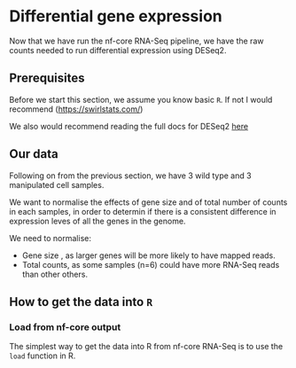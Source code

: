 # Differential gene expression

Now that we have run the nf-core RNA-Seq pipeline, we have the raw counts needed to run differential expression using DESeq2.

## Prerequisites

Before we start this section, we assume you know basic `R`. If not I would recommend (https://swirlstats.com/)

We also would recommend reading the full docs for DESeq2 [here](https://www.bioconductor.org/packages/release/bioc/vignettes/DESeq2/inst/doc/DESeq2.html)

## Our data

Following on from the previous section, we have 3 wild type and 3 manipulated cell samples. 

We want to normalise the effects of gene size and of total number of counts in each samples, in order to determin if there is a consistent difference in expression leves of all the genes in the genome.

We need to normalise:

* Gene size , as larger genes will be more likely to have mapped reads.
* Total counts, as some samples (n=6) could have more RNA-Seq reads than other others.

## How to get the data into `R`

### Load from nf-core output

The simplest way to get the data into R from nf-core RNA-Seq is to use the `load` function in R.
